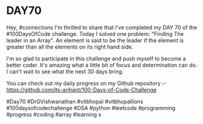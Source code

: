 # DAY70
Hey, #connections I'm thrilled to share that I've completed my DAY 70 of the #100DaysOfCode challenge. Today I solved one problem: "Finding The leader in an Array". An element is said to be the leader if the element is greater than all the elements on its right hand side.

I'm so glad to participate in this challenge and push myself to become a better coder. It's amazing what a little bit of focus and determination can do. I can't wait to see what the next 30 days bring.

You can check out my daily progress on my Github repository :- https://github.com/its-arihant/100-Days-of-Code-Challenge

#Day70 #DrGVishwanathan #vitbhopal #vitbhopallions #100daysofcodechallenge #DSA #python #leetcode #programming #progress #coding #array #learning s